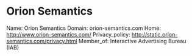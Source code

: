 
# Orion Semantics

Name: Orion Semantics
Domain: orion-semantics.com
Home: http://www.orion-semantics.com/
Privacy_policy: http://static.orion-semantics.com/privacy.html
Member_of: Interactive Advertising Bureau (IAB)

